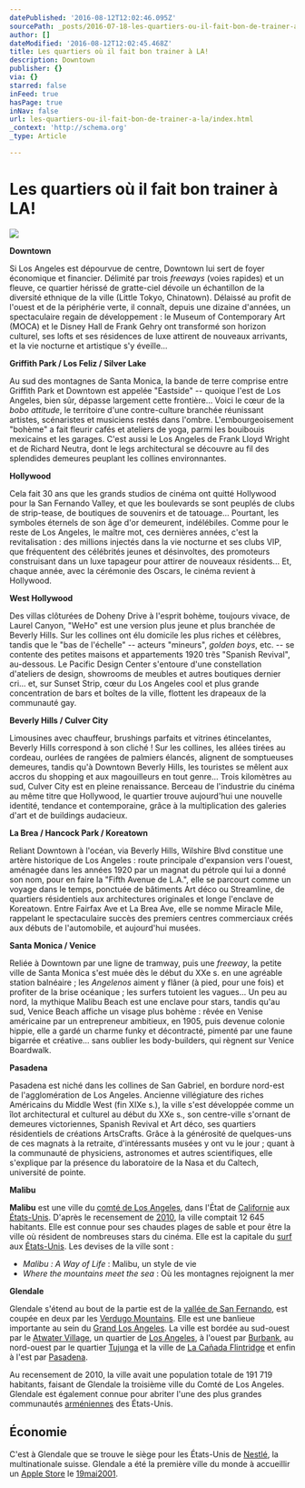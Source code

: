 ```yaml
---
datePublished: '2016-08-12T12:02:46.095Z'
sourcePath: _posts/2016-07-18-les-quartiers-ou-il-fait-bon-de-trainer-a-la.md
author: []
dateModified: '2016-08-12T12:02:45.468Z'
title: Les quartiers où il fait bon trainer à LA!
description: Downtown
publisher: {}
via: {}
starred: false
inFeed: true
hasPage: true
inNav: false
url: les-quartiers-ou-il-fait-bon-de-trainer-a-la/index.html
_context: 'http://schema.org'
_type: Article

---
```

# Les quartiers où il fait bon trainer à LA!
![](https://the-grid-user-content.s3-us-west-2.amazonaws.com/aa3140dd-17a5-4d18-b2bc-1d467a571353.jpg)

**Downtown**

Si Los Angeles est dépourvue de centre, Downtown lui sert de foyer économique et financier. Délimité par trois _freeways_ (voies rapides) et un fleuve, ce quartier hérissé de gratte-ciel dévoile un échantillon de la diversité ethnique de la ville (Little Tokyo, Chinatown). Délaissé au profit de l'ouest et de la périphérie verte, il connaît, depuis une dizaine d'années, un spectaculaire regain de développement : le Museum of Contemporary Art (MOCA) et le Disney Hall de Frank Gehry ont transformé son horizon culturel, ses lofts et ses résidences de luxe attirent de nouveaux arrivants, et la vie nocturne et artistique s'y éveille...

**Griffith Park / Los Feliz / Silver Lake**

Au sud des montagnes de Santa Monica, la bande de terre comprise entre Griffith Park et Downtown est appelée "Eastside" -- quoique l'est de Los Angeles, bien sûr, dépasse largement cette frontière... Voici le cœur de la _bobo attitude_, le territoire d'une contre-culture branchée réunissant artistes, scénaristes et musiciens restés dans l'ombre. L'embourgeoisement "bohème" a fait fleurir cafés et ateliers de yoga, parmi les bouibouis mexicains et les garages. C'est aussi le Los Angeles de Frank Lloyd Wright et de Richard Neutra, dont le legs architectural se découvre au fil des splendides demeures peuplant les collines environnantes.

**Hollywood**

Cela fait 30 ans que les grands studios de cinéma ont quitté Hollywood pour la San Fernando Valley, et que les boulevards se sont peuplés de clubs de strip-tease, de boutiques de souvenirs et de tatouage... Pourtant, les symboles éternels de son âge d'or demeurent, indélébiles. Comme pour le reste de Los Angeles, le maître mot, ces dernières années, c'est la revitalisation : des millions injectés dans la vie nocturne et ses clubs VIP, que fréquentent des célébrités jeunes et désinvoltes, des promoteurs construisant dans un luxe tapageur pour attirer de nouveaux résidents... Et, chaque année, avec la cérémonie des Oscars, le cinéma revient à Hollywood.

**West Hollywood**

Des villas clôturées de Doheny Drive à l'esprit bohème, toujours vivace, de Laurel Canyon, "WeHo" est une version plus jeune et plus branchée de Beverly Hills. Sur les collines ont élu domicile les plus riches et célèbres, tandis que le "bas de l'échelle" -- acteurs "mineurs", _golden boys_, etc. -- se contente des petites maisons et appartements 1920 très "Spanish Revival", au-dessous. Le Pacific Design Center s'entoure d'une constellation d'ateliers de design, showrooms de meubles et autres boutiques dernier cri... et, sur Sunset Strip, cœur du Los Angeles cool et plus grande concentration de bars et boîtes de la ville, flottent les drapeaux de la communauté gay.

**Beverly Hills / Culver City**

Limousines avec chauffeur, brushings parfaits et vitrines étincelantes, Beverly Hills correspond à son cliché ! Sur les collines, les allées tirées au cordeau, ourlées de rangées de palmiers élancés, alignent de somptueuses demeures, tandis qu'à Downtown Beverly Hills, les touristes se mêlent aux accros du shopping et aux magouilleurs en tout genre... Trois kilomètres au sud, Culver City est en pleine renaissance. Berceau de l'industrie du cinéma au même titre que Hollywood, le quartier trouve aujourd'hui une nouvelle identité, tendance et contemporaine, grâce à la multiplication des galeries d'art et de buildings audacieux.

**La Brea / Hancock Park / Koreatown**

Reliant Downtown à l'océan, via Beverly Hills, Wilshire Blvd constitue une artère historique de Los Angeles : route principale d'expansion vers l'ouest, aménagée dans les années 1920 par un magnat du pétrole qui lui a donné son nom, pour en faire la "Fifth Avenue de L.A.", elle se parcourt comme un voyage dans le temps, ponctuée de bâtiments Art déco ou Streamline, de quartiers résidentiels aux architectures originales et longe l'enclave de Koreatown. Entre Fairfax Ave et La Brea Ave, elle se nomme Miracle Mile, rappelant le spectaculaire succès des premiers centres commerciaux créés aux débuts de l'automobile, et aujourd'hui musées.

**Santa Monica / Venice**

Reliée à Downtown par une ligne de tramway, puis une _freeway_, la petite ville de Santa Monica s'est muée dès le début du XXe s. en une agréable station balnéaire ; les _Angelenos_ aiment y flâner (à pied, pour une fois) et profiter de la brise océanique ; les surfers tutoient les vagues... Un peu au nord, la mythique Malibu Beach est une enclave pour stars, tandis qu'au sud, Venice Beach affiche un visage plus bohème : rêvée en Venise américaine par un entrepreneur ambitieux, en 1905, puis devenue colonie hippie, elle a gardé un charme funky et décontracté, pimenté par une faune bigarrée et créative... sans oublier les body-builders, qui règnent sur Venice Boardwalk.

**Pasadena**

Pasadena est niché dans les collines de San Gabriel, en bordure nord-est de l'agglomération de Los Angeles. Ancienne villégiature des riches Américains du Middle West (fin XIXe s.), la ville s'est développée comme un îlot architectural et culturel au début du XXe s., son centre-ville s'ornant de demeures victoriennes, Spanish Revival et Art déco, ses quartiers résidentiels de créations ArtsCrafts. Grâce à la générosité de quelques-uns de ces magnats à la retraite, d'intéressants musées y ont vu le jour ; quant à la communauté de physiciens, astronomes et autres scientifiques, elle s'explique par la présence du laboratoire de la Nasa et du Caltech, université de pointe.

**Malibu**

**Malibu** est une ville du [comté de Los Angeles][0], dans l'État de [Californie][1] aux [États-Unis][2]. D'après le recensement de [2010][3], la ville comptait 12 645 habitants. Elle est connue pour ses chaudes plages de sable et pour être la ville où résident de nombreuses stars du cinéma. Elle est la capitale du [surf][4] aux [États-Unis][2]. Les devises de la ville sont :

* _Malibu : A Way of Life_ : Malibu, un style de vie
* _Where the mountains meet the sea_ : Où les montagnes rejoignent la mer

**Glendale**

Glendale s'étend au bout de la partie est de la [vallée de San Fernando][5], est coupée en deux par les [Verdugo Mountains][6]. Elle est une banlieue importante au sein du [Grand Los Angeles][7]. La ville est bordée au sud-ouest par le [Atwater Village][8], un quartier de [Los Angeles][9], à l'ouest par [Burbank][10], au nord-ouest par le quartier [Tujunga][11] et la ville de [La Cañada Flintridge][12] et enfin à l'est par [Pasadena][13].

Au recensement de 2010, la ville avait une population totale de 191 719 habitants, faisant de Glendale la troisième ville du Comté de Los Angeles. Glendale est également connue pour abriter l'une des plus grandes communautés [arméniennes][14] des États-Unis.

## Économie

C'est à Glendale que se trouve le siège pour les États-Unis de [Nestlé][15], la multinationale suisse. Glendale a été la première ville du monde à accueillir un [Apple Store][16] le [19][17][mai][18][2001][19].

[0]: https://fr.wikipedia.org/wiki/Comt%C3%A9_de_Los_Angeles "Comté de Los Angeles"
[1]: https://fr.wikipedia.org/wiki/Californie "Californie"
[2]: https://fr.wikipedia.org/wiki/%C3%89tats-Unis "États-Unis"
[3]: https://fr.wikipedia.org/wiki/2010 "2010"
[4]: https://fr.wikipedia.org/wiki/Surf "Surf"
[5]: https://fr.wikipedia.org/wiki/Vall%C3%A9e_de_San_Fernando "Vallée de San Fernando"
[6]: https://fr.wikipedia.org/w/index.php?title=Verdugo_Mountains&action=edit&redlink=1 "Verdugo Mountains (page inexistante)"
[7]: https://fr.wikipedia.org/wiki/Grand_Los_Angeles "Grand Los Angeles"
[8]: https://fr.wikipedia.org/w/index.php?title=Atwater_Village&action=edit&redlink=1 "Atwater Village (page inexistante)"
[9]: https://fr.wikipedia.org/wiki/Los_Angeles "Los Angeles"
[10]: https://fr.wikipedia.org/wiki/Burbank_%28Californie%29 "Burbank (Californie)"
[11]: https://fr.wikipedia.org/w/index.php?title=Tujunga&action=edit&redlink=1 "Tujunga (page inexistante)"
[12]: https://fr.wikipedia.org/wiki/La_Ca%C3%B1ada_Flintridge "La Cañada Flintridge"
[13]: https://fr.wikipedia.org/wiki/Pasadena "Pasadena"
[14]: https://fr.wikipedia.org/wiki/Arm%C3%A9nie "Arménie"
[15]: https://fr.wikipedia.org/wiki/Nestl%C3%A9 "Nestlé"
[16]: https://fr.wikipedia.org/wiki/Apple_Store "Apple Store"
[17]: https://fr.wikipedia.org/wiki/19_mai "19 mai"
[18]: https://fr.wikipedia.org/wiki/Mai_2001 "Mai 2001"
[19]: https://fr.wikipedia.org/wiki/2001 "2001"